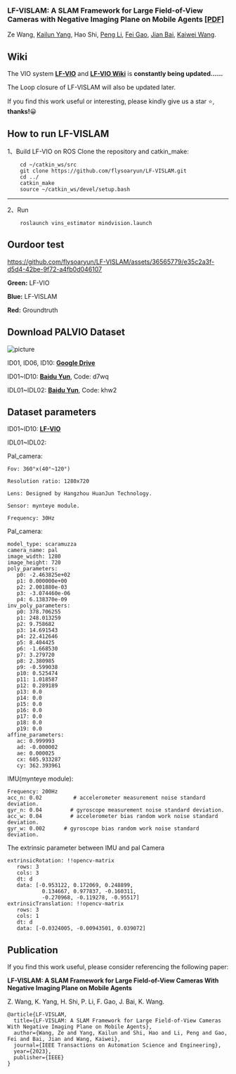 ### LF-VISLAM: A SLAM Framework for Large Field-of-View Cameras with Negative Imaging Plane on Mobile Agents [[PDF]](https://arxiv.org/pdf/2209.05167.pdf)
Ze Wang, [Kailun Yang](https://yangkailun.com/), Hao Shi, [Peng Li](https://person.zju.edu.cn/en/lipeng), [Fei Gao](http://zju-fast.com/fei-gao/), [Jian Bai](https://person.zju.edu.cn/en/baijian), [Kaiwei Wang](http://wangkaiwei.org/indexeg.html).

## Wiki 
The VIO system [**LF-VIO**](https://github.com/flysoaryun/LF-VIO#readme) and [**LF-VIO Wiki**](https://github.com/flysoaryun/LF-VIO/wiki) is **constantly being updated......**

The Loop closure of LF-VISLAM will also be updated later.

If you find this work useful or interesting, please kindly give us a star :star:, **thanks!**:grinning:

## How to run LF-VISLAM
1、Build LF-VIO on ROS
Clone the repository and catkin_make:
```
    cd ~/catkin_ws/src
    git clone https://github.com/flysoaryun/LF-VISLAM.git
    cd ../
    catkin_make
    source ~/catkin_ws/devel/setup.bash
```
---

2、Run
```
    roslaunch vins_estimator mindvision.launch
```

## Ourdoor test




https://github.com/flysoaryun/LF-VISLAM/assets/36565779/e35c2a3f-d5d4-42be-9f72-a4fb0d046107





**Green:** LF-VIO

**Blue:** LF-VISLAM

**Red:** Groundtruth


## Download PALVIO Dataset

![picture](https://user-images.githubusercontent.com/36565779/219860393-943833dd-c83d-4ea8-b23c-7bf0fd171a47.png)

  ID01, ID06, ID10: [**Google Drive**](https://drive.google.com/drive/folders/1RdnUtMulDuhWBfAgq_CLp18EgDvTrZ89?usp=sharing)
  
  ID01~ID10: [**Baidu Yun**](https://pan.baidu.com/s/1o6TgcDwfcDIFl6n9dzsysA), Code: d7wq 
  
  IDL01~IDL02: [**Baidu Yun**](https://pan.baidu.com/s/1FZZkPCdR3odSatULG772og), Code: khw2 

## Dataset parameters
ID01~ID10: [**LF-VIO**](https://github.com/flysoaryun/LF-VIO)

IDL01~IDL02: 

Pal_camera:
```
Fov: 360°x(40°~120°)

Resolution ratio: 1280x720

Lens: Designed by Hangzhou HuanJun Technology.

Sensor: mynteye module.

Frequency: 30Hz
```

Pal_camera:
```
model_type: scaramuzza
camera_name: pal
image_width: 1280
image_height: 720
poly_parameters:
   p0: -2.463825e+02
   p1: 0.000000e+00
   p2: 2.001880e-03
   p3: -3.074460e-06
   p4: 6.138370e-09
inv_poly_parameters:
   p0: 378.706255
   p1: 248.013259
   p2: 9.758682
   p3: 14.691543
   p4: 22.412646
   p5: 8.404425
   p6: -1.668530
   p7: 3.279720
   p8: 2.380985
   p9: -0.599038
   p10: 0.525474
   p11: 1.018587
   p12: 0.289189
   p13: 0.0
   p14: 0.0
   p15: 0.0
   p16: 0.0
   p17: 0.0
   p18: 0.0 
   p19: 0.0 
affine_parameters:
   ac: 0.999993
   ad: -0.000002
   ae: 0.000025
   cx: 605.933287
   cy: 362.393961
```


IMU(mynteye module):
```
Frequency: 200Hz
acc_n: 0.02          # accelerometer measurement noise standard deviation.
gyr_n: 0.04         # gyroscope measurement noise standard deviation.    
acc_w: 0.04         # accelerometer bias random work noise standard deviation.  
gyr_w: 0.002      # gyroscope bias random work noise standard deviation.    
```

The extrinsic parameter between IMU and pal Camera
```
extrinsicRotation: !!opencv-matrix
   rows: 3
   cols: 3
   dt: d
   data: [-0.953122, 0.172069, 0.248899,
           0.134667, 0.977837, -0.160311,
           -0.270968, -0.119278, -0.95517]
extrinsicTranslation: !!opencv-matrix
   rows: 3
   cols: 1
   dt: d
   data: [-0.0324005, -0.00943501, 0.039072]
```

## Publication
If you find this work useful, please consider referencing the following paper:

**LF-VISLAM: A SLAM Framework for Large Field-of-View Cameras With Negative Imaging Plane on Mobile Agents**

Z. Wang, K. Yang, H. Shi, P. Li, F. Gao, J. Bai, K. Wang.

```
@article{LF-VISLAM,
  title={LF-VISLAM: A SLAM Framework for Large Field-of-View Cameras With Negative Imaging Plane on Mobile Agents},
  author={Wang, Ze and Yang, Kailun and Shi, Hao and Li, Peng and Gao, Fei and Bai, Jian and Wang, Kaiwei},
  journal={IEEE Transactions on Automation Science and Engineering},
  year={2023},
  publisher={IEEE}
}
```
